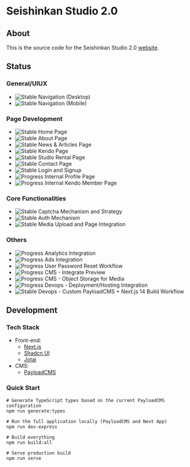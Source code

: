 # Seishinkan Studio 2.0

## About

This is the source code for the Seishinkan Studio 2.0 [website](https://www.seishinkansg.com/).

## Status

### General/UIUX

- ![Stable](https://progress-bar.dev/100/?title=stable) Navigation (Desktop)
- ![Stable](https://progress-bar.dev/100/?title=stable) Navigation (Mobile)

### Page Development

- ![Stable](https://progress-bar.dev/100/?title=stable) Home Page
- ![Stable](https://progress-bar.dev/100/?title=stable) About Page
- ![Stable](https://progress-bar.dev/100/?title=stable) News & Articles Page
- ![Stable](https://progress-bar.dev/100/?title=stable) Kendo Page
- ![Stable](https://progress-bar.dev/100/?title=stable) Studio Rental Page
- ![Stable](https://progress-bar.dev/100/?title=stable) Contact Page
- ![Stable](https://progress-bar.dev/100/?title=stable) Login and Signup
- ![Progress](https://progress-bar.dev/0/?title=progress) Internal Profile Page
- ![Progress](https://progress-bar.dev/0/?title=progress) Internal Kendo Member Page

### Core Functionalities

- ![Stable](https://progress-bar.dev/100/?title=stable) Captcha Mechanism and Strategy
- ![Stable](https://progress-bar.dev/100/?title=stable) Auth Mechanism
- ![Stable](https://progress-bar.dev/100/?title=stable) Media Upload and Page Integration

### Others

- ![Progress](https://progress-bar.dev/0/?title=progress) Analytics Integration
- ![Progress](https://progress-bar.dev/0/?title=progress) Ads Integration
- ![Progress](https://progress-bar.dev/0/?title=progress) User Password Reset Workflow
- ![Progress](https://progress-bar.dev/0/?title=progress) CMS - Integrate Preview
- ![Progress](https://progress-bar.dev/50/?title=progress) CMS - Object Storage for Media
- ![Progress](https://progress-bar.dev/0/?title=progress) Devops - Deployment/Hosting Integration
- ![Stable](https://progress-bar.dev/100/?title=stable) Devops - Custom PayloadCMS + Next.js 14 Build Workflow

## Development

### Tech Stack

- Front-end:
  - [Next.js](https://nextjs.org/)
  - [Shadcn UI](https://ui.shadcn.com/)
  - [Jotai](https://jotai.org/)
- CMS:
  - [PayloadCMS](https://payloadcms.com/)

### Quick Start

```Shell
# Generate TypeScript types based on the current PayloadCMS configuration
npm run generate:types

# Run the full application locally (PayloadCMS and Next App)
npm run dev-express

# Build everything
npm run build:all

# Serve production build
npm run serve

```
